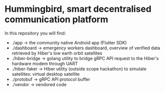 # Hummingbird, smart decentralised communication platform

In this repository you will find:
* ./app -> the community native Android app (Flutter SDK)
* ./dashboard -> emergency workers dashboard, overview of verified data retrieved by Hiber's low earth orbit satellites
* ./hiber-bridge -> golang utility to bridge gRPC API request to the Hiber's hardware modem through UART
* ./hiber-faker -> Hiber utility (outside scope hackathon) to simulate satellites: virtual desktop satellite
* ./protobuf -> gRPC API protocol buffer
* ./vendor -> vendored code